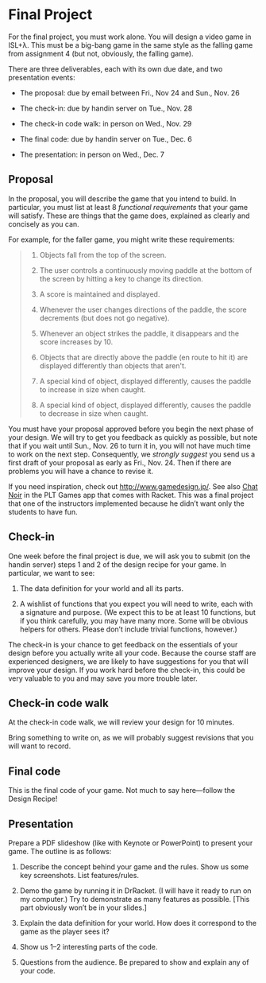 # Final Project

For the final project, you must work alone. You will design a video game
in ISL+λ. This must be a big-bang game in the same style as the falling
game from assignment 4 (but not, obviously, the falling game).

There are three deliverables, each with its own due date, and two
presentation events:

 - The proposal: due by email between Fri., Nov 24 and Sun., Nov. 26

 - The check-in: due by handin server on Tue., Nov. 28

 - The check-in code walk: in person on Wed., Nov. 29

 - The final code: due by handin server on Tue., Dec. 6

 - The presentation: in person on Wed., Dec. 7

## Proposal

In the proposal, you will describe the game that you intend to build. In
particular, you must list at least 8 *functional requirements* that your
game will satisfy. These are things that the game does, explained as
clearly and concisely as you can.

For example, for the faller game, you might write these requirements:

> 1. Objects fall from the top of the screen.
>
> 2. The user controls a continuously moving paddle at the bottom of the
>    screen by hitting a key to change its direction.
>
> 3. A score is maintained and displayed.
>
> 4. Whenever the user changes directions of the paddle, the score
>    decrements (but does not go negative).
>
> 5. Whenever an object strikes the paddle, it disappears and the score
>    increases by 10.
>
> 6. Objects that are directly above the paddle (en route to hit it) are
>    displayed differently than objects that aren't.
>
> 7. A special kind of object, displayed differently, causes the paddle
>    to increase in size when caught.
>
> 8. A special kind of object, displayed differently, causes the paddle
>    to decrease in size when caught.

You must have your proposal approved before you begin the next phase of
your design. We will try to get you feedback as quickly as possible, but
note that if you wait until Sun., Nov. 26 to turn it in, you will not
have much time to work on the next step. Consequently, we *strongly
suggest* you send us a first draft of your proposal as early as Fri.,
Nov. 24. Then if there are problems you will have a chance to revise it.

If you need inspiration, check out http://www.gamedesign.jp/. See also
[Chat Noir](https://docs.racket-lang.org/games/chat-noir.html) in the
PLT Games app that comes with Racket. This was a final project that one
of the instructors implemented because he didn’t want only the students
to have fun.

## Check-in

One week before the final project is due, we will ask you to submit (on
the handin server) steps 1 and 2 of the design recipe for your game. In
particular, we want to see:

1. The data definition for your world and all its parts.

2. A wishlist of functions that you expect you will need to write, each
   with a signature and purpose. (We expect this to be at least 10
   functions, but if you think carefully, you may have many more. Some
   will be obvious helpers for others. Please don’t include trivial
   functions, however.)

The check-in is your chance to get feedback on the essentials of your
design before you actually write all your code. Because the course staff
are experienced designers, we are likely to have suggestions for you
that will improve your design. If you work hard before the check-in,
this could be very valuable to you and may save you more trouble later.

## Check-in code walk

At the check-in code walk, we will review your design for 10 minutes.

Bring something to write on, as we will probably suggest revisions that
you will want to record.

## Final code

This is the final code of your game. Not much to say here—follow the
Design Recipe!

## Presentation

Prepare a PDF slideshow (like with Keynote or PowerPoint) to present
your game. The outline is as follows:

1. Describe the concept behind your game and the rules. Show us some key
   screenshots. List features/rules.

2. Demo the game by running it in DrRacket. (I will have it ready to run
   on my computer.) Try to demonstrate as many features as possible.
   [This part obviously won’t be in your slides.]

3. Explain the data definition for your world. How does it correspond to
   the game as the player sees it?

4. Show us 1–2 interesting parts of the code.

5. Questions from the audience. Be prepared to show and explain any of
   your code.

